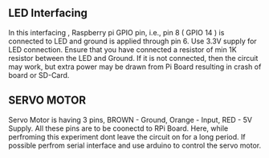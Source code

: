 ## LED Interfacing
In this interfacing , Raspberry pi GPIO pin, i.e., pin 8 ( GPIO 14 ) is connected to LED and ground is applied through pin 6. Use 3.3V supply for LED connection. Ensure that you have connected a resistor of min 1K resistor between the LED and Ground. If it is not connected, then the circuit may work, but extra power may be drawn from Pi Board resulting in crash of board or SD-Card.

## SERVO MOTOR
Servo Motor is having 3 pins, BROWN - Ground, Orange - Input, RED - 5V Supply. All these pins are to be coonectd to RPi Board. Here, while perfroming this experiment dont leave the circuit on for a long period. If possible perfrom serial interface and use arduino to control the servo motor.
